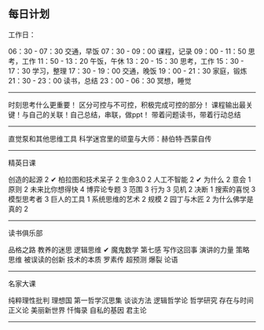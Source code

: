 ## 每日计划

工作日：

06：30 - 07：30 交通，早饭
07：30 - 09：00 课程，记录
09：00 - 11：50 思考，工作
11：50 - 13：20 午饭，午休
13：20 - 15：30 思考，工作
15：30 - 17：30 学习，整理
17：30 - 19：00 交通，晚饭
19：00 - 21：30 家庭，锻炼
21：30 - 23：00 读书，总结
23：00 - 06：30 冥想，睡觉

---

时刻思考什么更重要！
区分可控与不可控，积极完成可控的部分！
课程输出最关键！与自己的关联！自己总结，串联，做ppt！
带着问题读书，带着行动总结


---

直觉泵和其他思维工具
科学迷宫里的顽童与大师：赫伯特·西蒙自传

---

精英日课

创造的起源 2 ✔
柏拉图和技术呆子 2
生命3.0 2
人工不智能 2 ✔
为什么 2
意会 1
原则 2
未来比你想得快 4
博弈论专题 3
范围 3
行为 3
见机 2
决断 1
搜索的喜悦 3
模型思考者 3
巨人的工具 1
系统思维的艺术 2
规模 2
园丁与木匠 2
为什么佛学是真的 2

---

读书俱乐部

品格之路
教养的迷思
逻辑思维 ✔
魔鬼数学
第七感
写作这回事
演讲的力量
策略思维
被误读的创新
技术的本质
罗素传
超预测
爆裂
论语

---

名家大课

纯粹理性批判
理想国
第一哲学沉思集
谈谈方法
逻辑哲学论
哲学研究
存在与时间
正义论
美丽新世界
忏悔录
自私的基因
君主论

---




